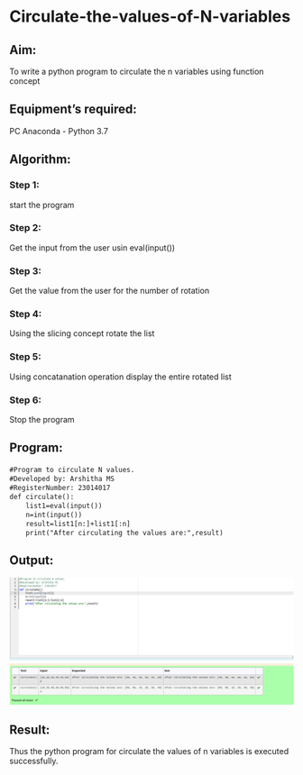 # Circulate-the-values-of-N-variables
## Aim:
To write a python program to circulate the n variables using function concept
## Equipment’s required:
PC
Anaconda - Python 3.7
## Algorithm: 
### Step 1: 
start the program
### Step 2: 
Get the input from the user usin eval(input())
### Step 3: 
Get the value from the user for the number of rotation
### Step 4: 
Using the slicing concept rotate the list

### Step 5: 
Using concatanation operation display the entire rotated list
### Step 6: 
Stop the program
## Program:
```
#Program to circulate N values.
#Developed by: Arshitha MS
#RegisterNumber: 23014017
def circulate():
    list1=eval(input())
    n=int(input())
    result=list1[n:]+list1[:n]
    print("After circulating the values are:",result)
```

## Output:
![output](<Screenshot from 2023-10-17 14-09-06.png>)

## Result:

Thus the python program for circulate the values of n variables is executed successfully.